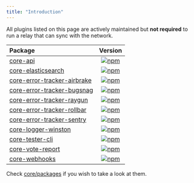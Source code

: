 ```yaml
---
title: "Introduction"
---
```


All plugins listed on this page are actively maintained but **not required** to run a relay that can sync with the network.

| Package                                                                                        |                                                                         Version                                                                          |
| :--------------------------------------------------------------------------------------------- | :------------------------------------------------------------------------------------------------------------------------------------------------------: |
| [core-api](/guidebook/core/plugins/optional/core-api.md)                                       |                    [![npm](https://badgen.now.sh/npm/v/@swipechain/core-api)](https://www.npmjs.com/package/@swipechain/core-api)                    |
| [core-elasticsearch](/guidebook/core/plugins/optional/core-elasticsearch.md)                   |          [![npm](https://badgen.now.sh/npm/v/@swipechain/core-elasticsearch)](https://www.npmjs.com/package/@swipechain/core-elasticsearch)          |
| [core-error-tracker-airbrake](/guidebook/core/plugins/optional/core-error-tracker-airbrake.md) | [![npm](https://badgen.now.sh/npm/v/@swipechain/core-error-tracker-airbrake)](https://www.npmjs.com/package/@swipechain/core-error-tracker-airbrake) |
| [core-error-tracker-bugsnag](/guidebook/core/plugins/optional/core-error-tracker-bugsnag.md)   |  [![npm](https://badgen.now.sh/npm/v/@swipechain/core-error-tracker-bugsnag)](https://www.npmjs.com/package/@swipechain/core-error-tracker-bugsnag)  |
| [core-error-tracker-raygun](/guidebook/core/plugins/optional/core-error-tracker-raygun.md)     |   [![npm](https://badgen.now.sh/npm/v/@swipechain/core-error-tracker-raygun)](https://www.npmjs.com/package/@swipechain/core-error-tracker-raygun)   |
| [core-error-tracker-rollbar](/guidebook/core/plugins/optional/core-error-tracker-rollbar.md)   |  [![npm](https://badgen.now.sh/npm/v/@swipechain/core-error-tracker-rollbar)](https://www.npmjs.com/package/@swipechain/core-error-tracker-rollbar)  |
| [core-error-tracker-sentry](/guidebook/core/plugins/optional/core-error-tracker-sentry.md)     |   [![npm](https://badgen.now.sh/npm/v/@swipechain/core-error-tracker-sentry)](https://www.npmjs.com/package/@swipechain/core-error-tracker-sentry)   |
| [core-logger-winston](/guidebook/core/plugins/option/core-logger-winston.md)                   |         [![npm](https://badgen.now.sh/npm/v/@swipechain/core-logger-winston)](https://www.npmjs.com/package/@swipechain/core-logger-winston)         |
| [core-tester-cli](/guidebook/core/plugins/optional/core-tester-cli.md)                         |             [![npm](https://badgen.now.sh/npm/v/@swipechain/core-tester-cli)](https://www.npmjs.com/package/@swipechain/core-tester-cli)             |
| [core-vote-report](/guidebook/core/plugins/optional/core-vote-report.md)                       |            [![npm](https://badgen.now.sh/npm/v/@swipechain/core-vote-report)](https://www.npmjs.com/package/@swipechain/core-vote-report)            |
| [core-webhooks](/guidebook/core/plugins/optional/core-webhooks.md)                             |               [![npm](https://badgen.now.sh/npm/v/@swipechain/core-webhooks)](https://www.npmjs.com/package/@swipechain/core-webhooks)               |

Check [core/packages](https://github.com/Swipechain/swipechain-core/tree/develop/packages) if you wish to take a look at them.
